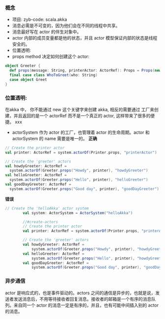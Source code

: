 
### 概念
* 项目: zyb-code: scala.akka
* 消息必需是不可变的，因为他们会在不同的线程中共享。
* 消息最好写在 actor 的伴生对象中。
* actor 内部的成员变量都是他的状态，并且 actor 模型保证内部的状态是线程安全的。
* 位置透明:
* props method 决定如何创建这个 actor:
```scala
object Greeter {
  def props(message: String, printerActor: ActorRef): Props = Props(new Greeter(message, printerActor))
  final case class WhoToGreet(who: String)
  case object Greet
}
```
### 位置透明:
在akka 中， 你不能通过 new 这个关键字来创建 akka, 相反的需要通过 工厂来创建，并且返回的是一个 actorRef 而不是一个真正的 actor, 这样带来了很多的便捷。
xxx
* actorSystem 作为 actor 的工厂，也管理着 actor 的生命周期。actor 和 actorSystem 的 name 需要是唯一的。
**正确**
```scala
// Create the printer actor
val printer: ActorRef = system.actorOf(Printer.props, "printerActor")

// Create the 'greeter' actors
val howdyGreeter: ActorRef =
  system.actorOf(Greeter.props("Howdy", printer), "howdyGreeter")
val helloGreeter: ActorRef =
  system.actorOf(Greeter.props("Hello", printer), "helloGreeter")
val goodDayGreeter: ActorRef =
  system.actorOf(Greeter.props("Good day", printer), "goodDayGreeter")
```
**错误**
```scala
// Create the 'helloAkka' actor system
        val system: ActorSystem = ActorSystem("helloAkka")

        //#create-actors
        // Create the printer actor
        val printer: ActorRef = system.actorOf(Printer.props, "printerActor")

        // Create the 'greeter' actors
        val howdyGreeter: ActorRef =
            system.actorOf(Greeter.props("Howdy", printer), "howdyGreeter") //与下面的相同程序会报错
        val helloGreeter: ActorRef =
            system.actorOf(Greeter.props("Hello", printer), "howdyGreeter") //错误
        val goodDayGreeter: ActorRef =
            system.actorOf(Greeter.props("Good day", printer), "goodDayGreeter")
```
### 异步通信
actor 是响应式的，也是事件驱动的。actors 之间的通信是异步的，也就是说，发送者发送消息后，不用等待接收者回复消息。接收者的邮箱是一个有序的消息队列。来自同一个 actor 的消息一定是有序的，并且，也有可能中间插入别的 actor 的消息。
